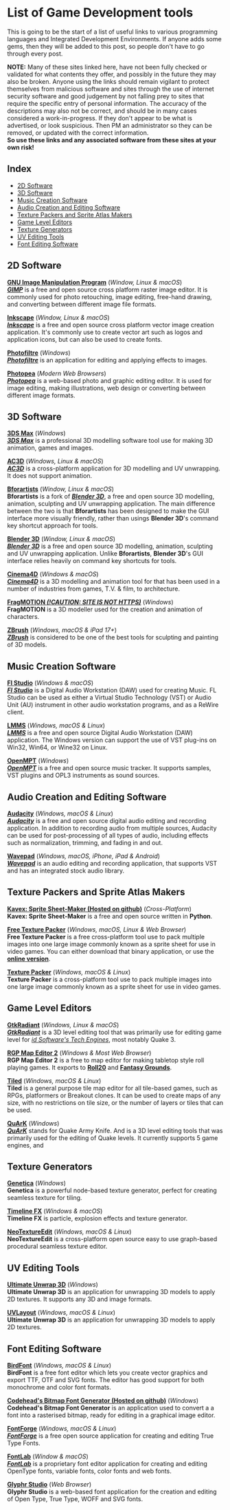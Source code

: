# List of Game Development tools

This is going to be the start of a list of useful links to various programming languages and Integrated Development Environments. If anyone adds some gems, then they will be added to this post, so people don't have to go through every post.

**NOTE:** Many of these sites linked here, have not been fully checked or validated for what contents they offer, and possibly in the future they may also be broken. Anyone using the links should remain vigilant to protect themselves from malicious software and sites through the use of internet security software and good judgement by not falling prey to sites that require the specific entry of personal information. The accuracy of the descriptions may also not be correct, and should be in many cases considered a work-in-progress.
If they don't appear to be what is advertised, or look suspicious.
Then PM an administrator so they can be removed, or updated with the correct information.  
**So use these links and any associated software from these sites at your own risk!**

## Index

- [2D Software](#2d-software)  
- [3D Software](#3d-software)  
- [Music Creation Software](#music-creation-software)  
- [Audio Creation and Editing Software](#audio-creation-and-editing-software)  
- [Texture Packers and Sprite Atlas Makers](#texture-packers-and-sprite-atlas-makers)  
- [Game Level Editors](#game-level-editors)  
- [Texture Generators](#texture-generators)  
- [UV Editing Tools](#uv-editing-tools)  
- [Font Editing Software](#font-editing-software)  
</brk></brk>

## 2D Software

[**GNU Image Manipulation Program**](https://www.gimp.org/) (*Window, Linux & macOS*)  
[***GIMP***](https://en.wikipedia.org/wiki/GIMP) is a free and open source cross platform raster image editor. It is commonly used for photo retouching, image editing, free-hand drawing, and converting between different image file formats.

[**Inkscape**](https://inkscape.org/) (*Window, Linux & macOS*)  
[***Inkscape***](https://en.wikipedia.org/wiki/Inkscape) is a free and open source cross platform vector image creation application. It's commonly use to create vector art such as logos and application icons, but can also be used to create fonts.

[**Photofiltre**](https://www.photofiltre-studio.com/) (*Windows*)  
[***Photofiltre***](https://en.wikipedia.org/wiki/PhotoFiltre) is an application for editing and applying effects to images.

[**Photopea**](https://www.photopea.com/) (*Modern Web Browsers*)  
[***Photopea***](https://en.wikipedia.org/wiki/Photopea) is a web-based photo and graphic editing editor. It is used for image editing, making illustrations, web design or converting between different image formats.

## 3D Software

[**3DS Max**](https://www.autodesk.com/uk/products/3ds-max/overview) (*Windows*)  
[***3DS Max***](https://en.wikipedia.org/wiki/Autodesk_3ds_Max) is a professional 3D modelling software tool use for making 3D animation, games and images.

[**AC3D**](https://www.inivis.com/) (*Windows, Linux & macOS*)  
[***AC3D***](https://en.wikipedia.org/wiki/AC3D) is a cross-platform application for 3D modelling and UV unwrapping. It does not support animation.

[**Bforartists**](https://www.bforartists.de/) (*Window, Linux & macOS*)  
**Bforartists** is a fork of [***Blender 3D***](https://en.wikipedia.org/wiki/Blender_(software)), a free and open source 3D modelling, animation, sculpting and UV unwrapping application. The main difference between the two is that **Bforartists** has been designed to make the GUI interface more visually friendly, rather than usings **Blender 3D**'s command key shortcut approach for tools.

[**Blender 3D**](https://www.blender.org/) (*Window, Linux & macOS*)  
[***Blender 3D***](https://en.wikipedia.org/wiki/Blender_(software)) is a free and open source 3D modelling, animation, sculpting and UV unwrapping application. Unlike **Bforartists**, **Blender 3D**'s GUI interface relies heavily on command key shortcuts for tools.

[**Cinema4D**](https://www.maxon.net/en/product-detail/cinema-4d) (*Windows & macOS*)  
[***Cinema4D***](https://en.wikipedia.org/wiki/Cinema_4D) is a 3D modelling and animation tool for that has been used in a number of industries from games, T.V. & film, to architecture.

[**FragMOTION *(!CAUTION: SITE IS NOT HTTPS)***](http://www.fragmosoft.com/fragMOTION/index.php) (*Windows*)  
**FragMOTION** is a 3D modeller used for the creation and animation of characters.

[**ZBrush**](https://www.maxon.net/en/product-detail/zbrush) (*Windows, macOS & iPad 17+*)  
[***ZBrush***](https://en.wikipedia.org/wiki/ZBrush) is considered to be one of the best tools for sculpting and painting of 3D models.

## Music Creation Software

[**Fl Studio**](https://www.image-line.com/) (*Windows & macOS*)  
[***Fl Studio***](https://en.wikipedia.org/wiki/FL_Studio) is a Digital Audio Workstation (DAW) used for creating Music. FL Studio can be used as either a Virtual Studio Technology (VST) or Audio Unit (AU) instrument in other audio workstation programs, and as a ReWire client.

[**LMMS**](https://lmms.io/) (*Windows, macOS & Linux*)  
[***LMMS***](https://en.wikipedia.org/wiki/LMMS) is a free and open source Digital Audio Workstation (DAW) application. The Windows version can support the use of VST plug-ins on Win32, Win64, or Wine32 on Linux.

[**OpenMPT**](https://openmpt.org/) (*Windows*)  
[***OpenMPT***](https://en.wikipedia.org/wiki/OpenMPT) is a free and open source music tracker. It supports samples, VST plugins and OPL3 instruments as sound sources.

## Audio Creation and Editing Software

[**Audacity**](https://www.audacityteam.org/) (*Windows, macOS & Linux*)  
[***Audacity***](https://en.wikipedia.org/wiki/Audacity_(audio_editor)) is a free and open source digital audio editing and recording application. In addition to recording audio from multiple sources, Audacity can be used for post-processing of all types of audio, including effects such as normalization, trimming, and fading in and out.

[**Wavepad**](https://www.nch.com.au/wavepad/index.html) (*Windows, macOS, iPhone, iPad & Android*)  
[***Wavepad***](https://en.wikipedia.org/wiki/WavePad_Audio_Editor) is an audio editing and recording application, that supports VST and has an integrated stock audio library.

## Texture Packers and Sprite Atlas Makers

[**Kavex: Sprite Sheet-Maker (Hosted on github)**](https://github.com/Kavex/Spritesheet-Maker)  (*Cross-Platform*)  
**Kavex: Sprite Sheet-Maker** is a free and open source written in **Python**.

[**Free Texture Packer**](https://free-tex-packer.com/) (*Windows, macOS, Linux & Web Browser*)  
**Free Texture Packer** is a free cross-platform tool use to pack multiple images into one large image commonly known as a sprite sheet for use in video games. You can either download that binary application, or use the [**online version**](https://free-tex-packer.com/app/).

[**Texture Packer**](https://www.codeandweb.com/texturepacker) (*Windows, macOS & Linux*)  
**Texture Packer** is a cross-platform tool use to pack multiple images into one large image commonly known as a sprite sheet for use in video games.

## Game Level Editors

[**GtkRadiant**](https://icculus.org/gtkradiant/) (*Windows, Linux & macOS*)  
[***GtkRadiant***](https://en.wikipedia.org/wiki/Quake_modding#Quake_III) is a 3D level editing tool that was primarily use for editing game level for [*id Software's Tech Engines*](https://en.wikipedia.org/wiki/Id_Tech), most notably Quake 3.

[**RGP Map Editor 2**](https://deepnight.net/tools/rpg-map/) (*Windows & Most Web Browser*)  
**RGP Map Editor 2** is a free to map editor for making tabletop style roll playing games. It exports to [**Roll20**](https://roll20.net/) and [**Fantasy Grounds**](https://www.fantasygrounds.com/).

[**Tiled**](https://www.mapeditor.org/) (*Windows, macOS & Linux*)  
**Tiled** is a general purpose tile map editor for all tile-based games, such as RPGs, platformers or Breakout clones. It can be used to create maps of any size, with no restrictions on tile size, or the number of layers or tiles that can be used.

[**QuArK**](https://quark.sourceforge.io/) (*Windows*)   
[***QuArK***](https://quark.sourceforge.io/) stands for Quake Army Knife. And is a 3D level editing tools that was primarily used for the editing of Quake levels. It currently supports 5 game engines, and 

## Texture Generators

[**Genetica**](https://www.reallusion.com/creative/creative_genetica.aspx) (*Windows*)  
**Genetica** is a powerful node-based texture generator, perfect for creating seamless texture for tiling.

[**Timeline FX**](https://www.rigzsoft.co.uk/) (*Windows & macOS*)  
**Timeline FX** is particle, explosion effects and texture generator.

[**NeoTextureEdit**](https://neotextureedit.sourceforge.net/) (*Windows, macOS & Linux*)  
**NeoTextureEdit** is a cross-platform open source easy to use graph-based procedural seamless texture editor.

## UV Editing Tools

[**Ultimate Unwrap 3D**](https://www.unwrap3d.com/u3d/index.aspx) (*Windows*)  
**Ultimate Unwrap 3D** is an application for unwrapping 3D models to apply 2D textures. It supports any 3D and image formats.

[**UVLayout**](https://www.uvlayout.com/) (*Windows, macOS & Linux*)  
**Ultimate Unwrap 3D** is an application for unwrapping 3D models to apply 2D textures.

## Font Editing Software

[**BirdFont**](https://birdfont.org/) (*Windows, macOS & Linux*)  
**BirdFont** is a free font editor which lets you create vector graphics and export TTF, OTF and SVG fonts. The editor has good support for both monochrome and color font formats.

[**Codehead's Bitmap Font Generator (Hosted on github)**](https://github.com/CodeheadUK/CBFG) (*Windows*)
**Codehead's Bitmap Font Generator** is an application used to convert a a font into a rasterised bitmap, ready for editing in a graphical image editor.

[**FontForge**](https://fontforge.org/en-US/) (*Windows, macOS & Linux*)  
[***FontForge***](https://en.wikipedia.org/wiki/FontForge) is a free open source application for creating and editing True Type Fonts.

[**FontLab**](https://www.fontlab.com/) (*Window & macOS*)  
[***FontLab***](https://en.wikipedia.org/wiki/FontLab) is a proprietary font editor application for creating and editing OpenType fonts, variable fonts, color fonts and web fonts.

[**Glyphr Studio**](https://www.glyphrstudio.com/) (*Web Browser*)  
**Glyphr Studio** is a web-based font application for the creation and editing of Open Type, True Type, WOFF and SVG fonts.
